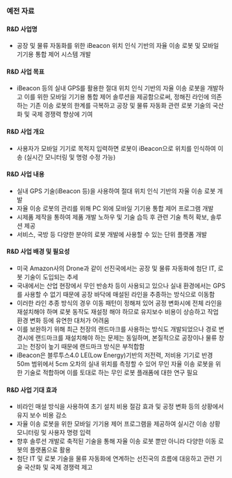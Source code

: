 
### 예전 자료

#### R&D 사업명

* 공장 및 물류 자동화를 위한 iBeacon 위치 인식 기반의 자율 이송 로봇 및 모바일 기기용 통합 제어 시스템 개발

#### R&D 사업 목표

* iBeacon 등의 실내 GPS를 활용한 절대 위치 인식 기반의 자율 이송 로봇을 개발하고 이를 위한 모바일 기기용 통합 제어 솔루션을 제공함으로써, 정해진 라인에 의존하는 기존 이송 로봇의 한계를 극복하고 공장 및 물류 자동화 관련 로봇 기술의 국산화 및 국제 경쟁력 향상에 기여

#### R&D 사업 개요

* 사용자가 모바일 기기로 목적지 입력하면 로봇이 iBeacon으로 위치를 인식하여 이송 (실시간 모니터링 및 명령 수정 가능)

#### R&D 사업 내용

* 실내 GPS 기술(iBeacon 등)을 사용하여 절대 위치 인식 기반의 자율 이송 로봇 개발
* 자율 이송 로봇의 관리를 위해 PC 외에 모바일 기기용 통합 제어 프로그램 개발
* 시제품 제작을 통하여 제품 개발 노하우 및 기술 습득 후 관련 기술 특허 확보, 솔루션 제공
* 서비스, 국방 등 다양한 분야의 로봇 개발에 사용할 수 있는 단위 플랫폼 개발

#### R&D 사업 배경 및 필요성

* 미국 Amazon사의 Drone과 같이 선진국에서는 공장 및 물류 자동화에 첨단 IT, 로봇 기술이 도입되는 추세
* 국내에서는 산업 현장에서 무인 반송차 등이 사용되고 있으나 실내 환경에서는 GPS를 사용할 수 없기 때문에 공장 바닥에 매설된 라인을 추종하는 방식으로 이동함
* 이러한 라인 추종 방식의 경우 이동 패턴이 정해져 있어 공정 변화시에 전체 라인을 재설치해야 하며 로봇 동작도 재설정 해야 하므로 유지보수 비용이 상승하고 작업 환경 변화 등에 유연한 대처가 어려움
* 이를 보완하기 위해 최근 천장의 랜드마크를 사용하는 방식도 개발되었으나 경로 변경시에 랜드마크를 재설치해야 하는 문제는 동일하며, 본질적으로 공장이나 물류 창고는 천장이 높기 때문에 랜드마크 방식은 부적합함
* iBeacon은 블루투스4.0 LE(Low Energy)기반의 저전력, 저비용 기기로 반경 50m 범위에서 5cm 오차의 실내 위치를 측정할 수 있어 무인 자율 이송 로봇을 위한 기술로 적합하며 이를 토대로 하는 무인 로봇 플래폼에 대한 연구 필요

#### R&D 사업 기대 효과

* 비라인 매설 방식을 사용하여 초기 설치 비용 절감 효과 및 공정 변화 등의 상황에서 유지 보수 비용 감소
* 자율 이송 로봇을 위한 모바일 기기용 제어 프로그램을 제공하여 실시간 이송 상황 모니터링 및 사용자 명령 입력
* 향후 솔루션 개발로 축적된 기술을 통해 자율 이송 로봇 뿐만 아니라 다양한 이동 로봇의 플랫폼으로 활용
* 첨단 IT 및 로봇 기술을 물류 자동화에 연계하는 선진국의 흐름에 대응하고 관련 기술 국산화 및 국제 경쟁력 제고
